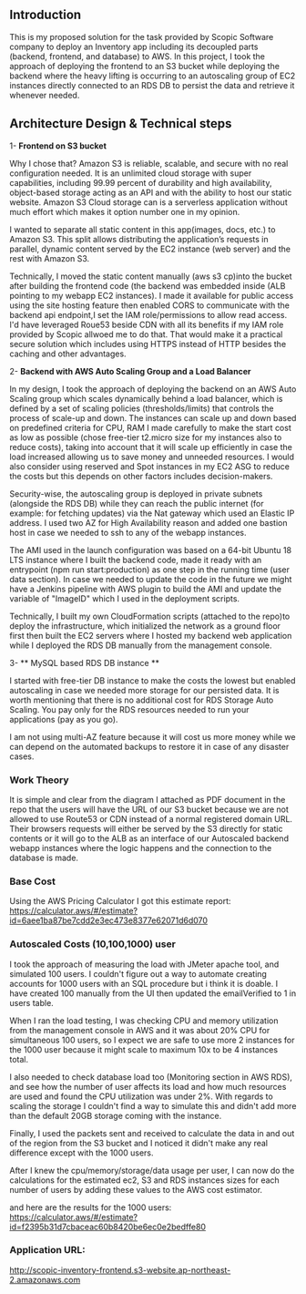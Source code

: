 ## Introduction

This is my proposed solution for the task provided by Scopic Software company to deploy an Inventory app including its decoupled parts (backend, frontend, and database) to AWS. In this project, I took the approach of deploying the frontend to an S3 bucket while deploying the backend where the heavy lifting is occurring to an autoscaling group of EC2 instances directly connected to an RDS DB to persist the data and retrieve it whenever needed.

## Architecture Design & Technical steps

1- **Frontend on S3 bucket** 

Why I  chose that? Amazon S3 is reliable, scalable, and secure with no real configuration needed. It is an unlimited cloud storage with super capabilities, including 99.99 percent of durability and high availability, object-based storage acting as an API and with the ability to host our static website. Amazon S3 Cloud storage can is a serverless application without much effort which makes it option number one in my opinion.

I wanted to separate all static content in this app(images, docs, etc.) to Amazon S3. This split allows distributing the application’s requests in parallel, dynamic content served by the EC2 instance (web server) and the rest with Amazon S3.

Technically, I moved the static content manually (aws s3 cp)into the bucket after building the frontend code (the backend was embedded inside (ALB pointing to my webapp EC2 instances). I made it available for public access using the site hosting feature then enabled CORS to communicate with the backend api endpoint,I set the IAM role/permissions to allow read access. I'd have leveraged Roue53 beside CDN with all its benefits if my IAM role provided by Scopic allwoed me to do that. That would make it a practical secure solution which includes using HTTPS instead of HTTP besides the caching and other advantages.

2- **Backend with AWS Auto Scaling Group and a Load Balancer**

In my design, I took the approach of deploying the backend on an AWS Auto Scaling group which scales dynamically behind a load balancer, which is defined by a set of scaling policies (thresholds/limits) that controls the process of scale-up and down. The instances can scale up and down based on predefined criteria for CPU, RAM I made carefully to make the start cost as low as possible (chose free-tier t2.micro size for my instances also to reduce costs), taking into account that it will scale up efficiently in case the load increased allowing us to save money and unneeded resources. I would also consider using reserved and Spot instances in my EC2 ASG to reduce the costs but this depends on other factors includes decision-makers.

Security-wise, the autoscaling group is deployed in private subnets (alongside the RDS DB) while they can reach the public internet (for example: for fetching updates) via the Nat gateway which used an Elastic IP address. I used two AZ for High Availability reason and added one bastion host in case we needed to ssh to any of the webapp instances.

The AMI used in the launch configuration was based on a 64-bit Ubuntu 18 LTS instance where I built the backend code, made it ready with an entrypoint (npm run start:production) as one step in the running time (user data section). In case we needed to update the code in the future we might have a Jenkins pipeline with AWS plugin to build the AMI and update the variable of "ImageID" which I used in the deployment scripts. 

Technically, I built my own CloudFormation scripts (attached to the repo)to deploy the infrastructure, which initialized the network as a ground floor first then built the EC2 servers where I hosted my backend web application while I deployed the RDS DB manually from the management console.

3- ** MySQL based RDS DB instance ** 

I started with free-tier DB instance to make the costs the lowest but enabled autoscaling in case we needed more storage for our persisted data. It is worth mentioning that there is no additional cost for RDS Storage Auto Scaling. You pay only for the RDS resources needed to run your applications (pay as you go).

I am not using multi-AZ feature because it will cost us more money while we can depend on the automated backups to restore it in case of any disaster cases.

### Work Theory

It is simple and clear from the diagram I attached as PDF document in the repo that the users will have the URL of our S3 bucket because we are not allowed to use Route53 or CDN instead of a normal registered domain URL. Their browsers requests will either be served by the S3 directly for static contents or it will go to the ALB as an interface of our Autoscaled backend webapp instances where the logic happens and the connection to the database is made.



### Base Cost

Using the AWS Pricing Calculator I got this estimate report: https://calculator.aws/#/estimate?id=6aee1ba87be7cdd2e3ec473e8377e62071d6d070

### Autoscaled Costs (10,100,1000) user

I took the approach of measuring the load with JMeter apache tool, and simulated 100 users. I couldn't figure out a way to automate creating accounts for 1000 users with an SQL procedure but i think it is doable. I have created 100 manually from the UI then updated the emailVerified to 1 in users table.

When I ran the load testing, I was checking CPU and memory utilization from the management console in AWS and it was about 20% CPU for simultaneous 100 users, so I expect we are safe to use more 2 instances for the 1000 user because it might scale to maximum 10x to be 4 instances total.

I also needed to check database load too (Monitoring section in AWS RDS), and see how the number of user affects its load and how much resources are used and found the CPU utilization was under 2%. With regards to scaling the storage I couldn't find a way to simulate this and didn't add more than the default 20GB storage coming with the instance.

Finally, I used the packets sent and received to calculate the data in and out of the region from the S3 bucket and I noticed it didn't make any real difference except with the 1000 users.

After I knew the cpu/memory/storage/data usage per user, I can now do the calculations for the estimated ec2, S3 and RDS instances sizes for each number of users by adding these values to the AWS cost estimator.

and here are the results for the 1000 users: https://calculator.aws/#/estimate?id=f2395b31d7cbaceac60b8420be6ec0e2bedffe80

### Application URL:

http://scopic-inventory-frontend.s3-website.ap-northeast-2.amazonaws.com


